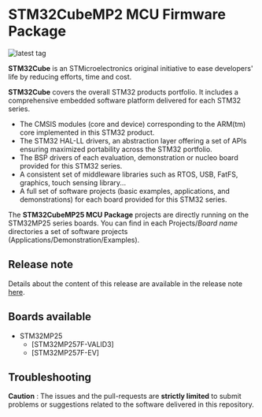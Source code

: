 # STM32CubeMP2 MCU Firmware Package

![latest tag](https://img.shields.io/github/v/tag/STMicroelectronics/STM32CubeMP2.svg?color=brightgreen)

**STM32Cube** is an STMicroelectronics original initiative to ease developers' life by reducing efforts, time and cost.

**STM32Cube** covers the overall STM32 products portfolio. It includes a comprehensive embedded software platform delivered for each STM32 series.
   * The CMSIS modules (core and device) corresponding to the ARM(tm) core implemented in this STM32 product.
   * The STM32 HAL-LL drivers, an abstraction layer offering a set of APIs ensuring maximized portability across the STM32 portfolio.
   * The BSP drivers of each evaluation, demonstration or nucleo board provided for this STM32 series.
   * A consistent set of middleware libraries such as RTOS, USB, FatFS, graphics, touch sensing library...
   * A full set of software projects (basic examples, applications, and demonstrations) for each board provided for this STM32 series.

The **STM32CubeMP25 MCU Package** projects are directly running on the STM32MP25 series boards. You can find in each Projects/*Board name* directories a set of software projects (Applications/Demonstration/Examples).

## Release note

Details about the content of this release are available in the release note [here](https://github.com/PRG-MPU-ALPHA/STM32CubeMP2/blob/main/Release_Notes.html).

## Boards available

  * STM32MP25
    * [STM32MP257F-VALID3]
    * [STM32MP257F-EV]

## Troubleshooting

**Caution** : The issues and the pull-requests are **strictly limited** to submit problems or suggestions related to the software delivered in this repository.
